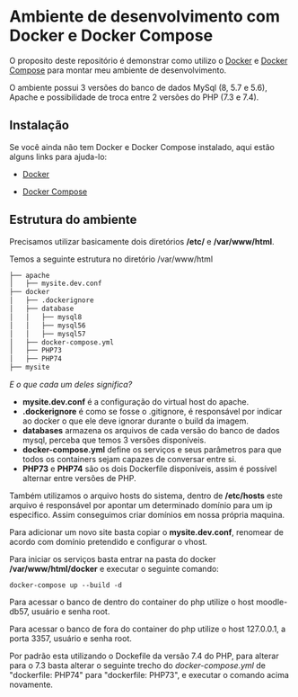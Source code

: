 # Ambiente de desenvolvimento com Docker e Docker Compose

O proposito deste repositório é demonstrar como utilizo o [Docker](https://docs.docker.com/get-started/overview/) e [Docker Compose](https://docs.docker.com/compose/) para montar meu ambiente de desenvolvimento.

O ambiente possui 3 versões do banco de dados MySql (8, 5.7 e 5.6), Apache e possibilidade de troca entre 2 versões do PHP (7.3 e 7.4).

## Instalação

Se você ainda não tem Docker e Docker Compose instalado, aqui estão alguns links para ajuda-lo:

* [Docker](https://docs.docker.com/get-docker/)

* [Docker Compose](https://docs.docker.com/compose/install/)

## Estrutura do ambiente

Precisamos utilizar basicamente dois diretórios **/etc/** e **/var/www/html**.

Temos a seguinte estrutura no diretório /var/www/html

```bash
├── apache
│   ├── mysite.dev.conf
├── docker
│   ├── .dockerignore
│   ├── database
│   │   ├── mysql8
│   │   ├── mysql56
│   │   ├── mysql57
│   ├── docker-compose.yml
│   ├── PHP73
│   ├── PHP74
├── mysite
```

_E o que cada um deles significa?_
  
* **mysite.dev.conf** é a configuração do virtual host do apache.
* **.dockerignore** é como se fosse o .gitignore, é responsável por indicar ao docker o que ele deve ignorar durante o build da imagem.
* **databases** armazena os arquivos de cada versão do banco de dados mysql, perceba que temos 3 versões disponíveis.
* **docker-compose.yml** define os serviços e seus parâmetros para que todos os containers sejam capazes de conversar entre si. 
* **PHP73** e **PHP74** são os dois Dockerfile disponíveis, assim é possível alternar entre versões de PHP.

Também utilizamos o arquivo hosts do sistema, dentro de  **/etc/hosts** este arquivo é responsável por apontar um determinado domínio para um ip especifico. Assim conseguimos criar domínios em nossa própria maquina.

Para adicionar um novo site basta copiar o **mysite.dev.conf**, renomear de acordo com domínio pretendido e configurar o vhost.

Para iniciar os serviços basta entrar na pasta do docker **/var/www/html/docker** e executar o seguinte comando:
```
docker-compose up --build -d
```

Para acessar o banco de dentro do container do php utilize o host moodle-db57, usuário e senha root.

Para acessar o banco de fora do container do php utilize o host 127.0.0.1, a porta 3357, usuário e senha root.

Por padrão esta utilizando o Dockefile da versão 7.4 do PHP, para alterar para o 7.3 basta alterar o seguinte trecho do *docker-compose.yml* de "dockerfile: PHP74" para "dockerfile: PHP73", e executar o comando acima novamente.

